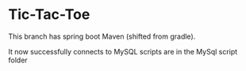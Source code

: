 # Tic-Tac-Toe

This branch has spring boot Maven (shifted from gradle).  

It now successfully connects to MySQL scripts are in the MySql script folder
 
